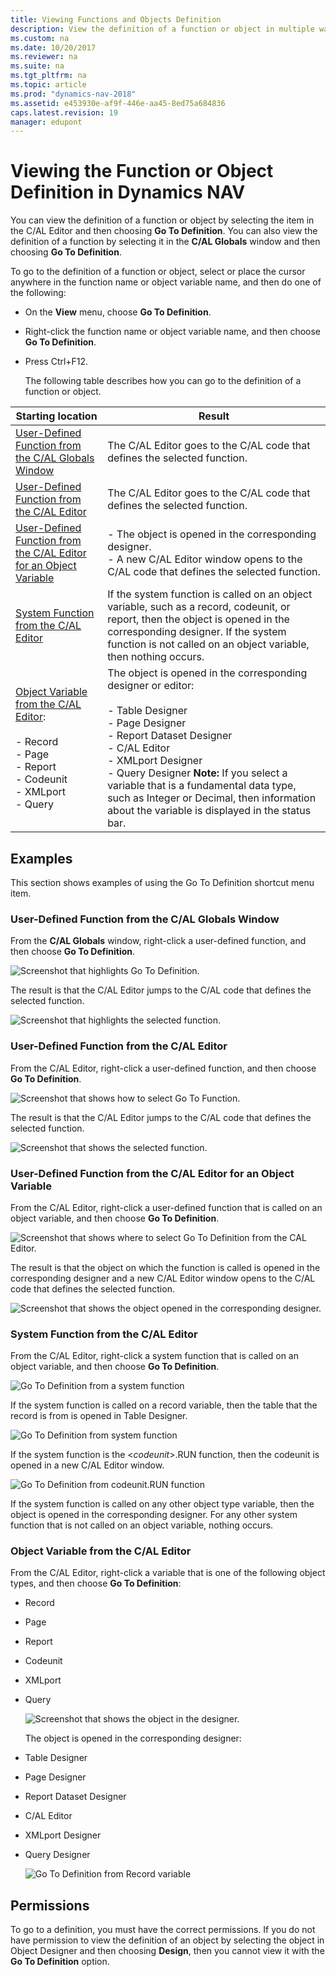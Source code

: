 ```yaml
---
title: Viewing Functions and Objects Definition
description: View the definition of a function or object in multiple ways by selecting the item and then choosing Go To Definition in the C/AL Editor.
ms.custom: na
ms.date: 10/20/2017
ms.reviewer: na
ms.suite: na
ms.tgt_pltfrm: na
ms.topic: article
ms.prod: "dynamics-nav-2018"
ms.assetid: e453930e-af9f-446e-aa45-8ed75a684836
caps.latest.revision: 19
manager: edupont
---
```

# Viewing the Function or Object Definition in Dynamics NAV
You can view the definition of a function or object by selecting the item in the C/AL Editor and then choosing **Go To Definition**. You can also view the definition of a function by selecting it in the **C/AL Globals** window and then choosing **Go To Definition**.  
  
 To go to the definition of a function or object, select or place the cursor anywhere in the function name or object variable name, and then do one of the following:  
  
- On the **View** menu, choose **Go To Definition**.  
  
- Right-click the function name or object variable name, and then choose **Go To Definition**.  
  
- Press Ctrl+F12.  
  
  The following table describes how you can go to the definition of a function or object.  
  
|Starting location|Result|  
|-----------------------|------------|  
|[User-Defined Function from the C/AL Globals Window](Viewing-the-Definition-of-a-Function-or-Object-by-Using-Go-To-Definition.md#BKMK_UserdefinedFunctionFromTheCALGlobalsWindow)|The C/AL Editor goes to the C/AL code that defines the selected function.|  
|[User-Defined Function from the C/AL Editor](Viewing-the-Definition-of-a-Function-or-Object-by-Using-Go-To-Definition.md#BKMK_UserdefinedFunctionFromTheCALEditor)|The C/AL Editor goes to the C/AL code that defines the selected function.|  
|[User-Defined Function from the C/AL Editor for an Object Variable](Viewing-the-Definition-of-a-Function-or-Object-by-Using-Go-To-Definition.md#BKMK_UserdefinedFunctionFromTheCALEditorForAnObjectVariable)|-   The object is opened in the corresponding designer.<br />-   A new C/AL Editor window opens to the C/AL code that defines the selected function.|  
|[System Function from the C/AL Editor](Viewing-the-Definition-of-a-Function-or-Object-by-Using-Go-To-Definition.md#BKMK_SystemFunctionFromTheCALEditor)|If the system function is called on an object variable, such as a record, codeunit, or report, then the object is opened in the corresponding designer. If the system function is not called on an object variable, then nothing occurs.|  
|[Object Variable from the C/AL Editor](Viewing-the-Definition-of-a-Function-or-Object-by-Using-Go-To-Definition.md#BKMK_VariableFromTheCALEditor):<br /><br /> -   Record<br />-   Page<br />-   Report<br />-   Codeunit<br />-   XMLport<br />-   Query|The object is opened in the corresponding designer or editor:<br /><br /> -   Table Designer<br />-   Page Designer<br />-   Report Dataset Designer<br />-   C/AL Editor<br />-   XMLport Designer<br />-   Query Designer **Note:**  If you select a variable that is a fundamental data type, such as Integer or Decimal, then information about the variable is displayed in the status bar.|  
  
## Examples  
 This section shows examples of using the Go To Definition shortcut menu item.  
  
###  <a name="BKMK_UserdefinedFunctionFromTheCALGlobalsWindow"></a> User-Defined Function from the C/AL Globals Window  
 From the **C/AL Globals** window, right-click a user-defined function, and then choose **Go To Definition**.  
  
 ![Screenshot that highlights Go To Definition.](media/GoToDef_.jpg "GoToDef\_")  
  
 The result is that the C/AL Editor jumps to the C/AL code that defines the selected function.  
  
 ![Screenshot that highlights the selected function.](media/GoToDef_FromCALGlobals_CALEditor.jpg "GoToDef\_FromCALGlobals\_CALEditor")  
  
###  <a name="BKMK_UserdefinedFunctionFromTheCALEditor"></a> User-Defined Function from the C/AL Editor  
 From the C/AL Editor, right-click a user-defined function, and then choose **Go To Definition**.  
  
 ![Screenshot that shows how to select Go To Function.](media/GotoDef_FromCALEditor_UserFunc.jpg "GotoDef\_FromCALEditor\_UserFunc")  
  
 The result is that the C/AL Editor jumps to the C/AL code that defines the selected function.  
  
 ![Screenshot that shows the selected function.](media/GoToDef_FromCALEditor_UserFunc_Result.jpg "GoToDef\_FromCALEditor\_UserFunc\_Result")  
  
###  <a name="BKMK_UserdefinedFunctionFromTheCALEditorForAnObjectVariable"></a> User-Defined Function from the C/AL Editor for an Object Variable  
 From the C/AL Editor, right-click a user-defined function that is called on an object variable, and then choose **Go To Definition**.  
  
 ![Screenshot that shows where to select Go To Definition from the CAL Editor.](media/GotoDef_FromCALEditor_UserFunc_Object.jpg "GotoDef\_FromCALEditor\_UserFunc\_Object")  
  
 The result is that the object on which the function is called is opened in the corresponding designer and a new C/AL Editor window opens to the C/AL code that defines the selected function.  
  
 ![Screenshot that shows the object opened in the corresponding designer.](media/GotoDef_FromCALEditor_UserFunc_Object_Result.jpg "GotoDef\_FromCALEditor\_UserFunc\_Object\_Result")  
  
###  <a name="BKMK_SystemFunctionFromTheCALEditor"></a> System Function from the C/AL Editor  
 From the C/AL Editor, right-click a system function that is called on an object variable, and then choose **Go To Definition**.  
  
 ![Go To Definition from a system function](media/GotoDef_FromCALEditor_.jpg "GotoDef\_FromCALEditor\_")  
  
 If the system function is called on a record variable, then the table that the record is from is opened in Table Designer.  
  
 ![Go To Definition from system function](media/GoToDef_FromCALEditor_System_RecResult.jpg "GoToDef\_FromCALEditor\_System\_RecResult")  
  
 If the system function is the \<*codeunit*>.RUN function, then the codeunit is opened in a new C/AL Editor window.  
  
 ![Go To Definition from codeunit.RUN function](media/GoToDef_FromCALEditor_System_CodeunitResult.jpg "GoToDef\_FromCALEditor\_System\_CodeunitResult")  
  
 If the system function is called on any other object type variable, then the object is opened in the corresponding designer. For any other system function that is not called on an object variable, nothing occurs.  
  
###  <a name="BKMK_VariableFromTheCALEditor"></a> Object Variable from the C/AL Editor  
 From the C/AL Editor, right-click a variable that is one of the following object types, and then choose **Go To Definition**:  
  
- Record  
  
- Page  
  
- Report  
  
- Codeunit  
  
- XMLport  
  
- Query  
  
  ![Screenshot that shows the object in the designer.](media/GoToDef_FromCALEditor_Var.jpg "GoToDef\_FromCALEditor\_Var")  
  
  The object is opened in the corresponding designer:  
  
- Table Designer  
  
- Page Designer  
  
- Report Dataset Designer  
  
- C/AL Editor  
  
- XMLport Designer  
  
- Query Designer  
  
  ![Go To Definition from Record variable](media/GoToDef_FromCALEditor_VarResult.jpg "GoToDef\_FromCALEditor\_VarResult")  
  
## Permissions  
 To go to a definition, you must have the correct permissions. If you do not have permission to view the definition of an object by selecting the object in Object Designer and then choosing **Design**, then you cannot view it with the **Go To Definition** option.
